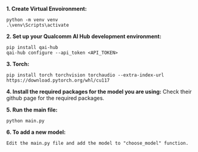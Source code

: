 **1. Create Virtual Envoironment:** 
```
python -m venv venv 
.\venv\Scripts\activate
```
**2. Set up your Qualcomm AI Hub development environment:** 
```
pip install qai-hub
qai-hub configure --api_token <API_TOKEN>
```

**3. Torch:**
```
pip install torch torchvision torchaudio --extra-index-url https://download.pytorch.org/whl/cu117
```

**4. Install the required packages for the model you are using:**
Check their github page for the required packages.

**5. Run the main file:**
```
python main.py
```

**6. To add a new model:**
```
Edit the main.py file and add the model to "choose_model" function.
```